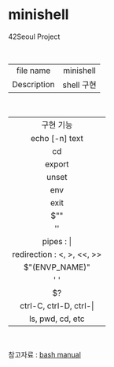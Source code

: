 # minishell
42Seoul Project

<br>

|||
|:-:|:-:|
|file name|minishell|
|Description|shell 구현|

<br>

||
|:-:|
|구현 기능|
|echo [-n] text|
|cd|
|export|
|unset|
|env|
|exit|
|$""|
|''|
| pipes : \| |
|redirection : <, >, <<, >>|
|$"(ENVP_NAME)"|
|' '|
|$?|
|ctrl-C, ctrl-D, ctrl-\|
|ls, pwd, cd, etc|
<br>

참고자료 : [bash manual](https://www.gnu.org/savannah-checkouts/gnu/bash/manual/)
<br>

